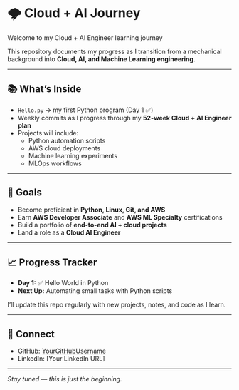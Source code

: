 # 🌩️ Cloud + AI Journey

Welcome to my Cloud + AI Engineer learning journey   

This repository documents my progress as I transition from a mechanical background into **Cloud, AI, and Machine Learning engineering**.  

---

## 📚 What’s Inside
- `Hello.py` → my first Python program (Day 1 ✅)  
- Weekly commits as I progress through my **52-week Cloud + AI Engineer plan**  
- Projects will include:
  - Python automation scripts  
  - AWS cloud deployments  
  - Machine learning experiments  
  - MLOps workflows  

---

## 🎯 Goals
- Become proficient in **Python, Linux, Git, and AWS**  
- Earn **AWS Developer Associate** and **AWS ML Specialty** certifications  
- Build a portfolio of **end-to-end AI + cloud projects**  
- Land a role as a **Cloud AI Engineer**  

---

## 📈 Progress Tracker
- **Day 1:** ✅ Hello World in Python  
- **Next Up:** Automating small tasks with Python scripts  

I’ll update this repo regularly with new projects, notes, and code as I learn.  

---

## 🤝 Connect
- GitHub: [YourGitHubUsername](https://github.com/YourGitHubUsername)  
- LinkedIn: [Your LinkedIn URL]  

---

_Stay tuned — this is just the beginning._
